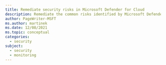```yaml
---
title: Remediate security risks in Microsoft Defender for Cloud
description: Remediate the common risks identified by Microsoft Defender for Cloud.
author: PageWriter-MSFT
ms.author: martinek
ms.date: 12/08/2021
ms.topic: conceptual
categories:
  - security
subject:
  - security
  - monitoring
---
```

